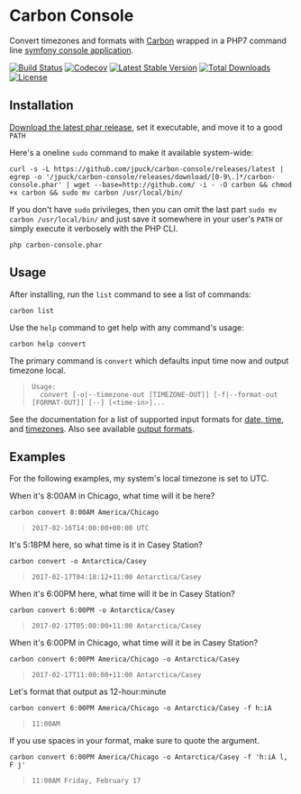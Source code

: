 # Carbon Console

Convert timezones and formats with [Carbon][18] wrapped in a PHP7 command line
[symfony console application][1].

[![Build Status][12]][11]
[![Codecov][16]][14]
[![Latest Stable Version][7]][6]
[![Total Downloads][8]][6]
[![License][9]][6]

## Installation

[Download the latest phar release][6], set it executable,
and move it to a good `PATH`

Here's a oneline `sudo` command to make it available system-wide:

    curl -s -L https://github.com/jpuck/carbon-console/releases/latest | egrep -o '/jpuck/carbon-console/releases/download/[0-9\.]*/carbon-console.phar' | wget --base=http://github.com/ -i - -O carbon && chmod +x carbon && sudo mv carbon /usr/local/bin/

If you don't have `sudo` privileges, then you can omit the last part
`sudo mv carbon /usr/local/bin/` and just save it somewhere in your user's `PATH`
or simply execute it verbosely with the PHP CLI.

    php carbon-console.phar

## Usage

After installing, run the `list` command to see a list of commands:

    carbon list

Use the `help` command to get help with any command's usage:

    carbon help convert

The primary command is `convert` which defaults input time now and output timezone local.

>     Usage:
>       convert [-o|--timezone-out [TIMEZONE-OUT]] [-f|--format-out [FORMAT-OUT]] [--] [<time-in>]...

See the documentation for a list of supported input formats for
[date, time][19], and [timezones][17]. Also see available [output formats][20].

## Examples

For the following examples, my system's local timezone is set to UTC.

When it's 8:00AM in Chicago, what time will it be here?

    carbon convert 8:00AM America/Chicago

>     2017-02-16T14:00:00+00:00 UTC

It's 5:18PM here, so what time is it in Casey Station?

    carbon convert -o Antarctica/Casey

>     2017-02-17T04:18:12+11:00 Antarctica/Casey

When it's 6:00PM here, what time will it be in Casey Station?

    carbon convert 6:00PM -o Antarctica/Casey

>     2017-02-17T05:00:00+11:00 Antarctica/Casey

When it's 6:00PM in Chicago, what time will it be in Casey Station?

    carbon convert 6:00PM America/Chicago -o Antarctica/Casey

>     2017-02-17T11:00:00+11:00 Antarctica/Casey

Let's format that output as 12-hour:minute

    carbon convert 6:00PM America/Chicago -o Antarctica/Casey -f h:iA

>     11:00AM

If you use spaces in your format, make sure to quote the argument.

    carbon convert 6:00PM America/Chicago -o Antarctica/Casey -f 'h:iA l, F j'

>     11:00AM Friday, February 17

[1]:http://symfony.com/doc/current/components/console.html
[6]:https://github.com/jpuck/carbon-console/releases/latest
[7]:https://poser.pugx.org/jpuck/carbon-console/v/stable
[8]:https://img.shields.io/github/downloads/jpuck/carbon-console/total.svg
[9]:https://poser.pugx.org/jpuck/carbon-console/license
[11]:https://travis-ci.org/jpuck/carbon-console
[12]:https://travis-ci.org/jpuck/carbon-console.svg?branch=master
[14]:https://codecov.io/gh/jpuck/carbon-console/branch/master
[16]:https://img.shields.io/codecov/c/github/jpuck/carbon-console/master.svg
[17]:http://php.net/manual/en/timezones.php
[18]:http://carbon.nesbot.com/
[19]:http://php.net/manual/en/datetime.formats.php
[20]:http://php.net/manual/en/function.date.php#refsect1-function.date-parameters
